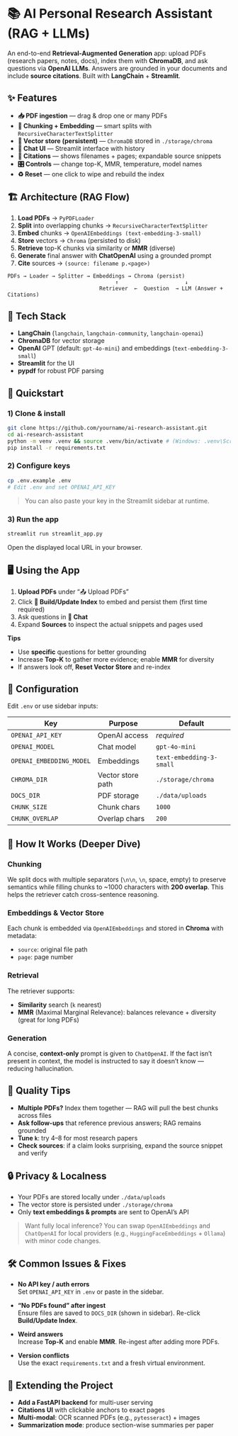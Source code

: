# 📚 AI Personal Research Assistant (RAG + LLMs)

An end-to-end **Retrieval-Augmented Generation** app: upload PDFs (research papers, notes, docs), index them with **ChromaDB**, and ask questions via **OpenAI LLMs**. Answers are grounded in your documents and include **source citations**. Built with **LangChain** + **Streamlit**.



## ✨ Features

- **📥 PDF ingestion** — drag & drop one or many PDFs
- **🔎 Chunking + Embedding** — smart splits with `RecursiveCharacterTextSplitter`
- **🧠 Vector store (persistent)** — `ChromaDB` stored in `./storage/chroma`
- **💬 Chat UI** — Streamlit interface with history
- **📌 Citations** — shows filenames + pages; expandable source snippets
- **🎛️ Controls** — change top-K, MMR, temperature, model names
- **♻️ Reset** — one click to wipe and rebuild the index



## 🏗️ Architecture (RAG Flow)

1. **Load PDFs** → `PyPDFLoader`
2. **Split** into overlapping chunks → `RecursiveCharacterTextSplitter`
3. **Embed** chunks → `OpenAIEmbeddings (text-embedding-3-small)`
4. **Store** vectors → `Chroma` (persisted to disk)
5. **Retrieve** top-K chunks via similarity or **MMR** (diverse)
6. **Generate** final answer with **ChatOpenAI** using a grounded prompt
7. **Cite** sources → `(source: filename p.<page>)`

```
PDFs → Loader → Splitter → Embeddings → Chroma (persist)
                                  ↑                     ↓
                             Retriever  ←  Question  → LLM (Answer + Citations)
```



## 🧰 Tech Stack

- **LangChain** (`langchain`, `langchain-community`, `langchain-openai`)
- **ChromaDB** for vector storage
- **OpenAI** GPT (default: `gpt-4o-mini`) and embeddings (`text-embedding-3-small`)
- **Streamlit** for the UI
- **pypdf** for robust PDF parsing



## 🚀 Quickstart

### 1) Clone & install
```bash
git clone https://github.com/yourname/ai-research-assistant.git
cd ai-research-assistant
python -m venv .venv && source .venv/bin/activate # (Windows: .venv\Scripts\activate)
pip install -r requirements.txt
```

### 2) Configure keys
```bash
cp .env.example .env
# Edit .env and set OPENAI_API_KEY
```

> You can also paste your key in the Streamlit sidebar at runtime.

### 3) Run the app
```bash
streamlit run streamlit_app.py
```

Open the displayed local URL in your browser.


## 🖥️ Using the App

1. **Upload PDFs** under “📤 Upload PDFs”
2. Click **🧠 Build/Update Index** to embed and persist them (first time required)
3. Ask questions in **💬 Chat**  
4. Expand **Sources** to inspect the actual snippets and pages used

**Tips**  
- Use **specific** questions for better grounding  
- Increase **Top-K** to gather more evidence; enable **MMR** for diversity  
- If answers look off, **Reset Vector Store** and re-index



## 🔧 Configuration

Edit `.env` or use sidebar inputs:

| Key | Purpose | Default |
|---|---|---|
| `OPENAI_API_KEY` | OpenAI access | _required_ |
| `OPENAI_MODEL` | Chat model | `gpt-4o-mini` |
| `OPENAI_EMBEDDING_MODEL` | Embeddings | `text-embedding-3-small` |
| `CHROMA_DIR` | Vector store path | `./storage/chroma` |
| `DOCS_DIR` | PDF storage | `./data/uploads` |
| `CHUNK_SIZE` | Chunk chars | `1000` |
| `CHUNK_OVERLAP` | Overlap chars | `200` |



## 🧠 How It Works (Deeper Dive)

### Chunking
We split docs with multiple separators (`\n\n`, `\n`, space, empty) to preserve semantics while filling chunks to ~1000 characters with **200 overlap**. This helps the retriever catch cross-sentence reasoning.

### Embeddings & Vector Store
Each chunk is embedded via `OpenAIEmbeddings` and stored in **Chroma** with metadata:
- `source`: original file path
- `page`: page number

### Retrieval
The retriever supports:
- **Similarity** search (`k` nearest)
- **MMR** (Maximal Marginal Relevance): balances relevance + diversity (great for long PDFs)

### Generation
A concise, **context-only** prompt is given to `ChatOpenAI`. If the fact isn’t present in context, the model is instructed to say it doesn’t know — reducing hallucination.



## 🧪 Quality Tips

- **Multiple PDFs?** Index them together — RAG will pull the best chunks across files
- **Ask follow-ups** that reference previous answers; RAG remains grounded
- **Tune `k`**: try 4–8 for most research papers
- **Check sources**: if a claim looks surprising, expand the source snippet and verify



## 🔒 Privacy & Localness

- Your PDFs are stored locally under `./data/uploads`  
- The vector store is persisted under `./storage/chroma`  
- Only **text embeddings & prompts** are sent to OpenAI’s API

> Want fully local inference? You can swap `OpenAIEmbeddings` and `ChatOpenAI` for local providers (e.g., `HuggingFaceEmbeddings` + `Ollama`) with minor code changes.



## 🛠️ Common Issues & Fixes

- **No API key / auth errors**  
  Set `OPENAI_API_KEY` in `.env` or paste in the sidebar.

- **“No PDFs found” after ingest**  
  Ensure files are saved to `DOCS_DIR` (shown in sidebar). Re-click **Build/Update Index**.

- **Weird answers**  
  Increase **Top-K** and enable **MMR**. Re-ingest after adding more PDFs.

- **Version conflicts**  
  Use the exact `requirements.txt` and a fresh virtual environment.



## 🧩 Extending the Project

- **Add a FastAPI backend** for multi-user serving
- **Citations UI** with clickable anchors to exact pages
- **Multi-modal**: OCR scanned PDFs (e.g., `pytesseract`) + images
- **Summarization mode**: produce section-wise summaries per paper


